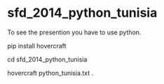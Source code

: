 sfd_2014_python_tunisia
=======================

To see the presention you have to use python.


pip install hovercraft

cd sfd_2014_python_tunisia

hovercraft python_tunisia.txt .
